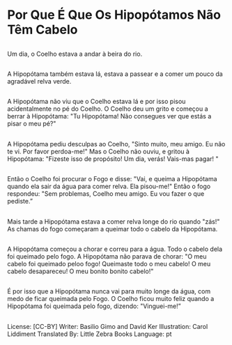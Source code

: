 # Por Que É Que Os Hipopótamos Não Têm Cabelo

##
Um dia, o Coelho estava a
andar à beira do rio.

##
A Hipopótama também estava
lá, estava a passear e a comer
um pouco da agradável relva
verde.

##
A Hipopótama não viu que o
Coelho estava lá e por isso
pisou acidentalmente no pé do
Coelho. O Coelho deu um grito
e começou a berrar à
Hipopótama: "Tu Hipopótama!
Não consegues ver que estás a
pisar o meu pé?"

##
A Hipopótama pediu desculpas
ao Coelho, "Sinto muito, meu
amigo. Eu não te vi. Por favor
perdoa-me!"
Mas o Coelho não ouviu, e
gritou à Hipopótama: "Fizeste
isso de propósito! Um dia,
verás! Vais-mas pagar! "

##
Então o Coelho foi procurar o Fogo e disse: "Vai, e queima a Hipopótama quando
ela sair da água para comer relva. Ela pisou-me!"
Então o fogo respondeu: "Sem problemas, Coelho meu amigo. Eu vou fazer o que
pediste.”

##
Mais tarde a Hipopótama
estava a comer relva longe do
rio quando "zás!" As chamas do
fogo começaram a queimar
todo o cabelo da Hipopótama.

##
A Hipopótama começou a
chorar e correu para a água.
Todo o cabelo dela foi queimado
pelo fogo.
A Hipopótama não parava de
chorar: "O meu cabelo foi
queimado peloo fogo!
Queimaste todo o meu cabelo!
O meu cabelo desapareceu! O
meu bonito bonito cabelo!"

##
É por isso que a Hipopótama nunca vai para muito longe da água, com medo de
ficar queimada pelo Fogo.
O Coelho ficou muito feliz quando a Hipopótama foi queimada pelo fogo, dizendo:
"Vinguei-me!”

##
License: [CC-BY]
Writer: Basilio Gimo and David Ker
Illustration: Carol Liddiment
Translated By: Little Zebra Books
Language: pt
